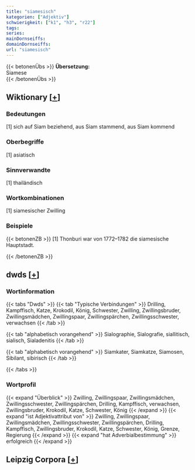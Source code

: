 ```yaml
---
title: "siamesisch"
kategorien: ["Adjektiv"]
schwierigkeit: ["k1", "h3", "r22"]
tags:
series:
mainDornseiffs:
domainDornseiffs:
url: "siamesisch"
---
```


{{< betonenÜbs >}}
**Übersetzung:**  
Siamese  
{{< /betonenÜbs >}}

## Wiktionary [[+](https://de.wiktionary.org/wiki/siamesisch)]

### Bedeutungen
[1] sich auf Siam beziehend, aus Siam stammend, aus Siam kommend  

### Oberbegriffe
[1] asiatisch  

### Sinnverwandte
[1] thailändisch  

### Wortkombinationen
[1] siamesischer Zwilling  

### Beispiele
{{< betonenZB >}}
[1] Thonburi war von 1772–1782 die siamesische Hauptstadt.  

{{< /betonenZB >}}


## dwds [[+](https://www.dwds.de/wb/siamesisch)]

### Wortinformation
{{< tabs "Dwds" >}}
{{< tab "Typische Verbindungen" >}}
Drilling, Kampffisch, Katze, Krokodil, König, Schwester, Zwilling, Zwillingsbruder, Zwillingsmädchen, Zwillingspaar, Zwillingspärchen, Zwillingsschwester, verwachsen
{{< /tab >}}

{{< tab "alphabetisch vorangehend" >}}
Sialographie, Sialografie, siallitisch, sialisch, Sialadenitis
{{< /tab >}}

{{< tab "alphabetisch vorangehend" >}}
Siamkater, Siamkatze, Siamosen, Sibilant, sibirisch
{{< /tab >}}

{{< /tabs >}}

### Wortprofil
{{< expand "Überblick" >}} Zwilling, Zwillingspaar, Zwillingsmädchen, Zwillingsschwester, Zwillingspärchen, Drilling, Kampffisch, verwachsen, Zwillingsbruder, Krokodil, Katze, Schwester, König {{< /expand >}}
{{< expand "ist Adjektivattribut von" >}} Zwilling, Zwillingspaar, Zwillingsmädchen, Zwillingsschwester, Zwillingspärchen, Drilling, Kampffisch, Zwillingsbruder, Krokodil, Katze, Schwester, König, Grenze, Regierung {{< /expand >}}
{{< expand "hat Adverbialbestimmung" >}} erfolgreich {{< /expand >}}

## Leipzig Corpora [[+](https://corpora.uni-leipzig.de/en/res?word=siamesisch&corpusId=deu_newscrawl-public_2018)]

